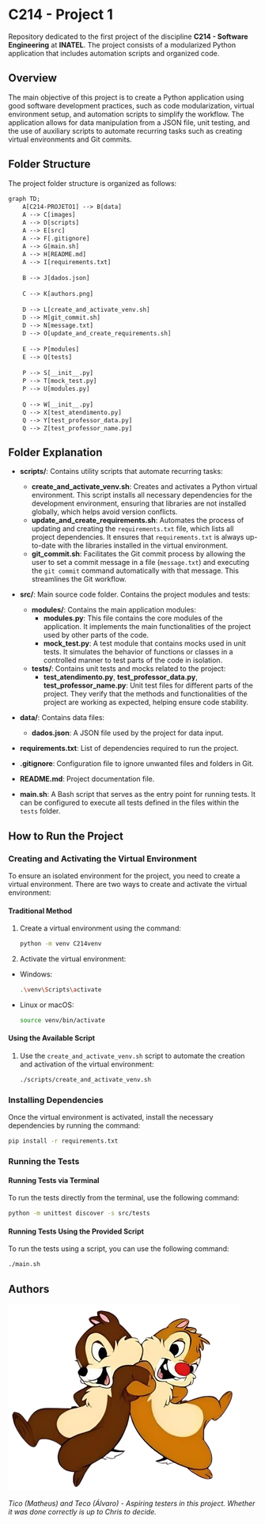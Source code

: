 # C214 - Project 1

Repository dedicated to the first project of the discipline **C214 - Software Engineering** at **INATEL**. The project consists of a modularized Python application that includes automation scripts and organized code.

## Overview

The main objective of this project is to create a Python application using good software development practices, such as code modularization, virtual environment setup, and automation scripts to simplify the workflow. The application allows for data manipulation from a JSON file, unit testing, and the use of auxiliary scripts to automate recurring tasks such as creating virtual environments and Git commits.

## Folder Structure

The project folder structure is organized as follows:

```mermaid
graph TD;
    A[C214-PROJETO1] --> B[data]
    A --> C[images]
    A --> D[scripts]
    A --> E[src]
    A --> F[.gitignore]
    A --> G[main.sh]
    A --> H[README.md]
    A --> I[requirements.txt]

    B --> J[dados.json]

    C --> K[authors.png]

    D --> L[create_and_activate_venv.sh]
    D --> M[git_commit.sh]
    D --> N[message.txt]
    D --> O[update_and_create_requirements.sh]

    E --> P[modules]
    E --> Q[tests]

    P --> S[__init__.py]
    P --> T[mock_test.py]
    P --> U[modules.py]

    Q --> W[__init__.py]
    Q --> X[test_atendimento.py]
    Q --> Y[test_professor_data.py]
    Q --> Z[test_professor_name.py]
```

## Folder Explanation

- **scripts/**: Contains utility scripts that automate recurring tasks:
  - **create_and_activate_venv.sh**: Creates and activates a Python virtual environment. This script installs all necessary dependencies for the development environment, ensuring that libraries are not installed globally, which helps avoid version conflicts.
  - **update_and_create_requirements.sh**: Automates the process of updating and creating the `requirements.txt` file, which lists all project dependencies. It ensures that `requirements.txt` is always up-to-date with the libraries installed in the virtual environment.
  - **git_commit.sh**: Facilitates the Git commit process by allowing the user to set a commit message in a file (`message.txt`) and executing the `git commit` command automatically with that message. This streamlines the Git workflow.

- **src/**: Main source code folder. Contains the project modules and tests:
  - **modules/**: Contains the main application modules:
    - **modules.py**: This file contains the core modules of the application. It implements the main functionalities of the project used by other parts of the code.
    - **mock_test.py**: A test module that contains mocks used in unit tests. It simulates the behavior of functions or classes in a controlled manner to test parts of the code in isolation.
  - **tests/**: Contains unit tests and mocks related to the project:
    - **test_atendimento.py**, **test_professor_data.py**, **test_professor_name.py**: Unit test files for different parts of the project. They verify that the methods and functionalities of the project are working as expected, helping ensure code stability.

- **data/**: Contains data files:
  - **dados.json**: A JSON file used by the project for data input.

- **requirements.txt**: List of dependencies required to run the project.

- **.gitignore**: Configuration file to ignore unwanted files and folders in Git.

- **README.md**: Project documentation file.

- **main.sh**: A Bash script that serves as the entry point for running tests. It can be configured to execute all tests defined in the files within the `tests` folder.

## How to Run the Project

### Creating and Activating the Virtual Environment

To ensure an isolated environment for the project, you need to create a virtual environment. There are two ways to create and activate the virtual environment:

#### Traditional Method

1. Create a virtual environment using the command:
    ```bash
    python -m venv C214venv
    ```

2. Activate the virtual environment:
- Windows:
    ```bash
    .\venv\Scripts\activate
    ```

- Linux or macOS:
    ```bash
    source venv/bin/activate
    ```

#### Using the Available Script

1. Use the `create_and_activate_venv.sh` script to automate the creation and activation of the virtual environment:

    ```bash
    ./scripts/create_and_activate_venv.sh
    ```

### Installing Dependencies

Once the virtual environment is activated, install the necessary dependencies by running the command:

```bash
pip install -r requirements.txt
```

### Running the Tests

#### Running Tests via Terminal

To run the tests directly from the terminal, use the following command:

```bash
python -m unittest discover -s src/tests
```

#### Running Tests Using the Provided Script

To run the tests using a script, you can use the following command:

```bash
./main.sh
```

## Authors

![Autores - Tico e Teco](images/authors.png)

*Tico (Matheus) and Teco (Álvaro) - Aspiring testers in this project. Whether it was done correctly is up to Chris to decide.*